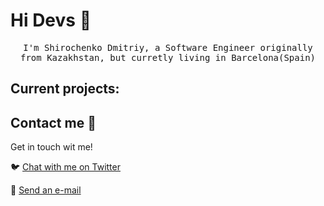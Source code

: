 # Hi Devs :wave:

<p align="center">
  <samp>
I'm Shirochenko Dmitriy, a Software Engineer originally from Kazakhstan, but curretly living in Barcelona(Spain)
  </samp>
  <br/>
</p>

## Current projects:


## Contact me :speech_balloon:

Get in touch wit me!


:bird: <a href="https://twitter.com/dmshirochenko">Chat with me on Twitter</a>

:e-mail: <a href="mailto:dmshirochenko@gmail.com">Send an e-mail</a>
